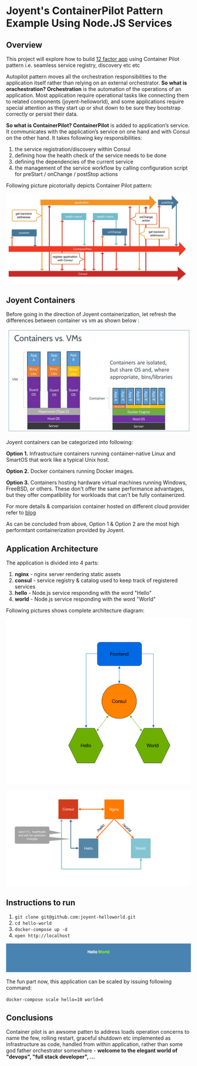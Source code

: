 # Joyent's ContainerPilot Pattern Example Using Node.JS Services

## Overview

This project will explore how to build [12 factor app](https://12factor.net) using Container Pilot pattern i.e. seamless service registry, discovery etc etc

Autopilot pattern moves all the orchestration responsibilities to the application itself rather than relying on an external orchestrator. **So what is orachestration? Orchestration** is the automation of the operations of an application. Most application require operational tasks like connecting them to related components (joyent-helloworld), and some applications require special attention as they start up or shut down to be sure they bootstrap correctly or persist their data.

**So what is ContainerPilot? ContainerPilot** is added to application’s service. It communicates with the application’s service on one hand and with Consul on the other hand. It takes following key responsibilities:
1. the service registration/discovery within Consul
2. defining how the health check of the service needs to be done
3. defining the dependencies of the current service
4. the management of the service workflow by calling configuration script for preStart / onChange / postStop actions

Following picture picotorially depicts Container Pilot pattern:

![Container Piolot](ContainerPilot.jpg)

## Joyent Containers

Before going in the direction of Joyent containerization, let refresh the differences between container vs vm as shown below :

![Container](JoyentContainer.png)


Joyent containers can be categorized into following:

**Option 1.** Infrastructure containers running container-native Linux and SmartOS that work like a typical Unix host.

**Option 2.** Docker containers running Docker images.

**Option 3.** Containers hosting hardware virtual machines running Windows, FreeBSD, or others. These don't offer the same performance advantages, but they offer compatibility for workloads that can't be fully containerized.

For more details & comparision container hosted on different cloud provider refer to [blog](https://www.joyent.com/blog/understanding-triton-containers)

As can be concluded from above, Option 1 & Option 2 are the most high performtant containerization provided by Joyent.

## Application Architecture
The application is divided into 4 parts:

1. **nginx** - nginx server rendering static assets
2. **consul** - service registry & catalog used to keep track of registered services
3. **hello** - Node.js service responding with the word "Hello"
4. **world** - Node.js service responding with the word "World"

Following pictures shows complete architecture diagram:

![HelloWorld](hello-world.png)


![Joyent Arch Diagram](joyent-arch-diagram.jpg)

## Instructions to run

1. `git clone git@github.com:joyent-helloworld.git`
2. `cd hello-world`
3. `docker-compose up -d`
4. `open http://localhost`

![HelloWorld](HelloWorld.png)

The fun part now, this application can be scaled by issuing following command:

`docker-compose scale hello=10 world=6`

## Conclusions
Container pilot is an awsome patten to address loads operation concerns to name the few, rolling restart, graceful shutdown etc implemented as infrastructure as code, handled from within application, rather than some god father orchestrator somewhere - **welcome to the elegant world of "devops", "full stack developer", ...**
